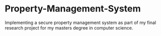 # Property-Management-System
Implementing a secure property management system as part of my final research project for my masters degree in computer science.
